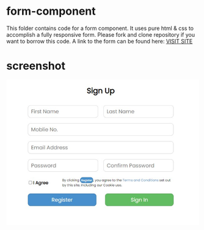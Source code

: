 # form-component
This folder contains code for a form component. It uses pure html & css to accomplish a fully responsive form. Please fork and clone repository if you want to borrow this code. A link to the form can be found here: [VISIT SITE](https://foolytd.github.io/form-component/)

# screenshot
![screenshot](https://github.com/FoolyTD/form-component/blob/main/images/form-component.jpg)
